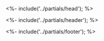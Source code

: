 <%- include('../partials/head'); %>

<%- include('../partials/header'); %>

<%- include('../partials/footer'); %>


